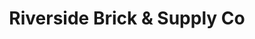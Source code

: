 ---
title: "Riverside Brick & Supply Co"
url: /saluda/riverside-brick-und-supply-co/
shop: Baustoffe
---